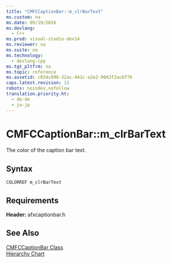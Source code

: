 ```yaml
---
title: "CMFCCaptionBar::m_clrBarText"
ms.custom: na
ms.date: 09/19/2016
ms.devlang: 
  - C++
ms.prod: visual-studio-dev14
ms.reviewer: na
ms.suite: na
ms.technology: 
  - devlang-cpp
ms.tgt_pltfrm: na
ms.topic: reference
ms.assetid: c034c898-32ac-441c-a2e2-9043f2ac6f76
caps.latest.revision: 11
robots: noindex,nofollow
translation.priority.ht: 
  - de-de
  - ja-jp
---
```

# CMFCCaptionBar::m_clrBarText
The color of the caption bar text.  
  
## Syntax  
  
```  
COLORREF m_clrBarText  
```  
  
## Requirements  
 **Header:** afxcaptionbar.h  
  
## See Also  
 [CMFCCaptionBar Class](../vs140/CMFCCaptionBar-Class.md)   
 [Hierarchy Chart](../vs140/Hierarchy-Chart.md)